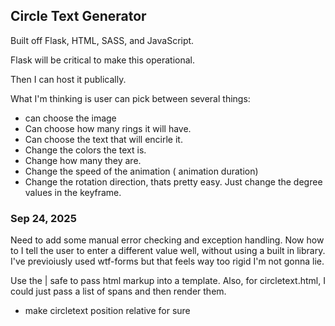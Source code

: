 ## Circle Text Generator

Built off Flask, HTML, SASS, and JavaScript.

Flask will be critical to make this operational.

Then I can host it publically.

What I'm thinking is user can pick between several things:

- can choose the image
- Can choose how many rings it will have.
- Can choose the text that will encirle it.
- Change the colors the text is.
- Change how many they are.
- Change the speed of the animation ( animation duration)
- Change the rotation direction, thats pretty easy. Just change the degree values in the keyframe.

### Sep 24, 2025

Need to add some manual error checking and exception handling.
Now how to I tell the user to enter a different value well, without using a built in library.
I've previoiusly used wtf-forms but that feels way too rigid I'm not gonna lie.

Use the | safe to pass html markup into a template.
Also, for circletext.html, I could just pass a list of spans and then render them.

- make circletext position relative for sure
